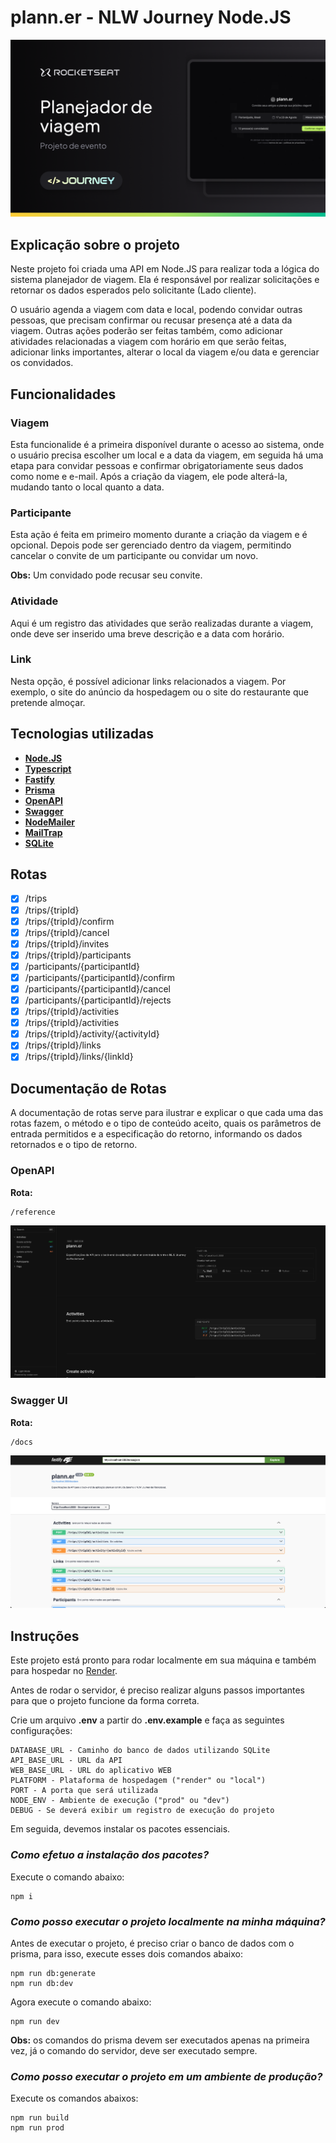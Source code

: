 # plann.er - NLW Journey Node.JS

![Evento NLW Journey](public/NLW-Journey-Event.png "Evento NLW Journey")

## Explicação sobre o projeto

Neste projeto foi criada uma API em Node.JS para realizar toda a lógica do sistema planejador de viagem. Ela é responsável por realizar
solicitações e retornar os dados esperados pelo solicitante (Lado cliente).

O usuário agenda a viagem com data e local, podendo convidar outras pessoas, que precisam confirmar ou recusar presença até a data da viagem.
Outras ações poderão ser feitas também, como adicionar atividades relacionadas a viagem com horário em que serão feitas, adicionar links importantes, alterar
o local da viagem e/ou data e gerenciar os convidados.

## Funcionalidades

### Viagem

Esta funcionalide é a primeira disponível durante o acesso ao sistema, onde o usuário precisa escolher um local e a data da viagem, em seguida há uma etapa
para convidar pessoas e confirmar obrigatoriamente seus dados como nome e e-mail.
Após a criação da viagem, ele pode alterá-la, mudando tanto o local quanto a data.

### Participante

Esta ação é feita em primeiro momento durante a criação da viagem e é opcional. Depois pode ser gerenciado dentro da viagem, permitindo cancelar o
convite de um participante ou convidar um novo.

**Obs:** Um convidado pode recusar seu convite.

### Atividade

Aqui é um registro das atividades que serão realizadas durante a viagem, onde deve ser inserido uma breve descrição e a data com horário.

### Link

Nesta opção, é possível adicionar links relacionados a viagem. Por exemplo, o site do anúncio da hospedagem ou o site do restaurante que pretende almoçar.

## Tecnologias utilizadas

- **[Node.JS](https://nodejs.org/en)**
- **[Typescript](https://www.typescriptlang.org/)**
- **[Fastify](https://fastify.dev/)**
- **[Prisma](https://www.prisma.io/)**
- **[OpenAPI](https://www.openapis.org/)**
- **[Swagger](https://swagger.io/)**
- **[NodeMailer](https://nodemailer.com/)**
- **[MailTrap](https://mailtrap.io/)**
- **[SQLite](https://www.sqlite.org/)**

## Rotas

- [x] /trips
- [x] /trips/{tripId}
- [x] /trips/{tripId}/confirm
- [x] /trips/{tripId}/cancel
- [x] /trips/{tripId}/invites
- [x] /trips/{tripId}/participants
- [x] /participants/{participantId}
- [x] /participants/{participantId}/confirm
- [x] /participants/{participantId}/cancel
- [x] /participants/{participantId}/rejects
- [x] /trips/{tripId}/activities
- [x] /trips/{tripId}/activities
- [x] /trips/{tripId}/activity/{activityId}
- [x] /trips/{tripId}/links
- [x] /trips/{tripId}/links/{linkId}

## Documentação de Rotas

A documentação de rotas serve para ilustrar e explicar o que cada uma das rotas fazem, o método e o tipo de conteúdo aceito, quais os parâmetros de entrada permitidos e a especificação do retorno, informando os dados retornados e o tipo de retorno.

### OpenAPI

**Rota:**

```url
/reference
```

![Documentação OpenAPI](public/OpenAPI.png "Documentação OpenAPI")

### Swagger UI

**Rota:**

```url
/docs
```

![Documentação Swagger UI](public/Swagger-UI.png "Documentação Swagger UI")

## Instruções

Este projeto está pronto para rodar localmente em sua máquina e também para hospedar no [Render](https://render.com/).

Antes de rodar o servidor, é preciso realizar alguns passos importantes para que o projeto funcione da forma correta.

Crie um arquivo **.env** a partir do **.env.example** e faça as seguintes configurações:

```env
DATABASE_URL - Caminho do banco de dados utilizando SQLite
API_BASE_URL - URL da API
WEB_BASE_URL - URL do aplicativo WEB
PLATFORM - Plataforma de hospedagem ("render" ou "local")
PORT - A porta que será utilizada
NODE_ENV - Ambiente de execução ("prod" ou "dev")
DEBUG - Se deverá exibir um registro de execução do projeto
```

Em seguida, devemos instalar os pacotes essenciais.

### _Como efetuo a instalação dos pacotes?_

Execute o comando abaixo:

```
npm i
```

### _Como posso executar o projeto localmente na minha máquina?_

Antes de executar o projeto, é preciso criar o banco de dados com o prisma, para isso, execute esses dois comandos abaixo:

```
npm run db:generate
npm run db:dev
```

Agora execute o comando abaixo:

```
npm run dev
```

**Obs:** os comandos do prisma devem ser executados apenas na primeira vez, já o comando do servidor, deve ser executado sempre.

### _Como posso executar o projeto em um ambiente de produção?_

Execute os comandos abaixos:

```
npm run build
npm run prod
```
